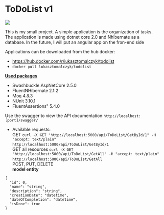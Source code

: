 <h1>
ToDoList v1
</h1>


<img src="https://travis-ci.org/lukasztomalczyk/ToDoList.svg?branch=master">

This is my small project. A simple application is the organization of tasks. The application is made using dotnet core 2.0 and Nhibernate as a database. In the future, I will put an angular app on the fron-end side

Applications can be downloaded from the hub docker:
- <a href="https://hub.docker.com/r/lukasztomalczyk/todolist/">https://hub.docker.com/r/lukasztomalczyk/todolist</a>
- `docker pull lukasztomalczyk/todolist`

<b><u>Used packages</u></b>
* Swashbuckle.AspNetCore 2.5.0<br>
* FluentNHibernate 2.1.2<br>
* Moq 4.8.3</br>
* NUnit 3.10.1</br>
* FluentAssertions" 5.4.0</br>

Use the swagger to view the API documentation
`http://localhost:[port]/swagger/`

- Available requests:<br>
GET `curl -X GET "http://localhost:5000/api/ToDoList/GetById/1" -H "accept: text/plain"`<br>
     `http://localhost:5000/api/ToDoList/GetById/1`<br>
GET all resources `curl -X GET "http://localhost:5000/api/ToDoList/GetAll" -H "accept: text/plain"`<br>
      `http://localhost:5000/api/ToDoList/GetAll`<br>
POST, PUT, DELETE<br>
<b>model entity</b>
```
{
  "id": 0,
  "name": "string",
  "description": "string",
  "creationDate": "datetime",
  "dateOfCompletion": "datetime",
  "isDone": true
}
```
<br>

